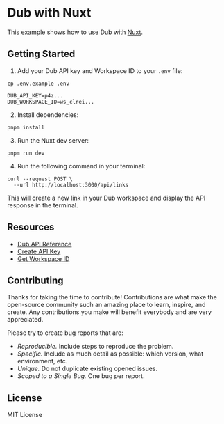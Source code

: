 # Dub with Nuxt

This example shows how to use Dub with [Nuxt](https://nuxt.com/docs).

## Getting Started

1. Add your Dub API key and Workspace ID to your `.env` file:

```shell
cp .env.example .env
```

```
DUB_API_KEY=p4z...
DUB_WORKSPACE_ID=ws_clrei...
```

2. Install dependencies:

```shell
pnpm install
```

3. Run the Nuxt dev server:

```shell
pnpm run dev
```

4. Run the following command in your terminal:

```shell
curl --request POST \
  --url http://localhost:3000/api/links
```

This will create a new link in your Dub workspace and display the API response in the terminal.

## Resources

- [Dub API Reference](https://dub.co/docs/api-reference)
- [Create API Key](https://app.dub.co/settings/tokens)
- [Get Workspace ID](https://dub.co/help/article/how-to-get-workspace-id)

## Contributing

Thanks for taking the time to contribute! Contributions are what make the open-source community such an amazing place to learn, inspire, and create. Any contributions you make will benefit everybody and are very appreciated.

Please try to create bug reports that are:

- _Reproducible._ Include steps to reproduce the problem.
- _Specific._ Include as much detail as possible: which version, what environment, etc.
- _Unique._ Do not duplicate existing opened issues.
- _Scoped to a Single Bug._ One bug per report.

## License

MIT License

